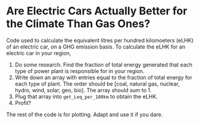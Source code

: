 # Are Electric Cars Actually Better for the Climate Than Gas Ones?
Code used to calculate the equivalent litres per hundred kilomoeters (eLHK) of an electric car, on a GHG emission basis.
To calculate the eLHK for an electric car in your region,

  1. Do some research. Find the fraction of total energy generated that each type of power plant is responsible for in your region.
  2. Write down an array with entries equal to the fraction of total energy for each type of plant. The order should be [coal, natural gas, nuclear, hydro, wind, solar, geo, bio]. The array should sum to 1.
  3. Plug that array into `get_Leq_per_100km` to obtain the eLHK.
  4. Profit?

The rest of the code is for plotting. Adapt and use it if you dare.
